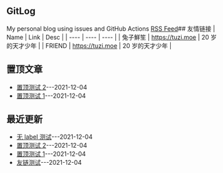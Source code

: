 ## GitLog
My personal blog using issues and GitHub Actions
[RSS Feed](https://raw.githubusercontent.com/bxb100/gitlog-test/master/feed.xml)## 友情链接
| Name | Link | Desc |
| ---- | ---- | ---- |
| 兔子鮮笙 | https://tuzi.moe | 20 岁的天才少年 |
| FRIEND | https://tuzi.moe | 20 岁的天才少年 |
## 置顶文章
- [置顶测试 2](https://github.com/bxb100/gitlog-test/issues/3)---2021-12-04
- [置顶测试 1](https://github.com/bxb100/gitlog-test/issues/2)---2021-12-04
## 最近更新
- [无 label 测试](https://github.com/bxb100/gitlog-test/issues/4)---2021-12-04
- [置顶测试 2](https://github.com/bxb100/gitlog-test/issues/3)---2021-12-04
- [置顶测试 1](https://github.com/bxb100/gitlog-test/issues/2)---2021-12-04
- [友链测试](https://github.com/bxb100/gitlog-test/issues/1)---2021-12-04
